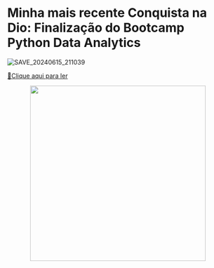 # Minha mais recente Conquista na Dio: Finalização do Bootcamp Python Data Analytics

![SAVE_20240615_211039](https://github.com/Sandra23U/Desafio-02-Dio-Campus-Experto-Turma-08/assets/66983974/9476af25-3332-4b4e-86f4-5f430b12a421)

<a href="assets" title="View PDF now"> 📕Clique aqui para ler</a>

<p align="center">
<img 
    src="./assets/certificado.jpg"
    width="400"  
/>
</p>
